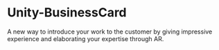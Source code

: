 # Unity-BusinessCard
A new way to introduce your work to the customer by giving impressive experience and elaborating your expertise through AR.
